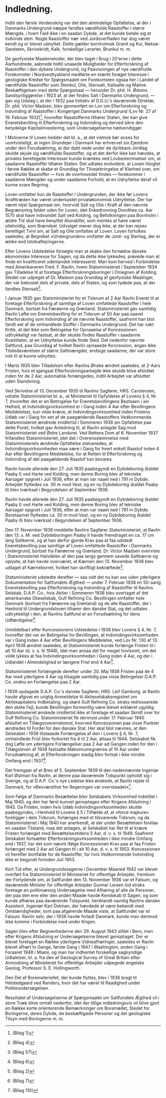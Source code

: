# Indledning.

Indtil den første Verdenskrig var det den almindelige Opfattelse, at der i Danmarks Undergrund næppe fandtes værdifulde Raastoffer i større Mængde, i hvert Fald ikke i en saadan Dybde, at det kunde betale sig at indvinde dem. Nogle Raastoffer nær ved Jordoverfladen har dog været kendt og er blevet udnyttet. Dette gælder bornholmsk Granit og Kul, Neksø-Sandsten, Skrivekridt, Kalk, forskellige Lerarter, Brunkul m. m.

De geofysiske Maalemetoder, der blev taget i Brug i 20'erne i dette Aarhundrede, aabnede hidtil unaaede Muligheder for Efterforskning af Raastoffer i den dybere Undergrund, og Paavisningen af nye værdifulde Forekomster i Nordvesttyskland medførte en stærkt forøget Interesse i geologiske Kredse for Spørgsmaalet om Forekomsten ogsaa her i Landet af værdifulde Raastoffer som Stenkul, Olie, Stensalt, Kalisalte og Malme. Beskæftigelsen med dette Spørgsmaal — herunder Dr. phil. H. Ødums Sandsynliggørelse i 1923 af, at der findes Salt i Danmarks Undergrund, — gav sig Udslag i, at der i 1932 paa Initiativ af D.G.U.'s daværende Direktør, Dr. phil. Victor Madsen, blev gennemført en Lov om Efterforskning og Indvinding af Raastoffer i Kongeriget Danmarks Undergrund (Lov Nr. 27 af 19. Februar 1932)[^1], hvorefter Raastofferne tilhører Staten, der kan give Eneretsbevilling til Efterforskning og Indvinding og derved sikre den betydelige Kapitalinvestering, som Undersøgelserne nødvendiggør.

I Motiverne til Loven hedder det bl. a., at det vistnok bør anses for uomtvisteligt, at ingen Grundejer i Danmark har erhvervet sin Ejendom under den Forudsætning, at der dybt nede under de dyrkbare Jordlag skulde skjule sig værdifulde Raastoffer, og at det derfor ikke kan hævdes, at privates berettigede Interesser kunde krænkes ved Lovbestemmelser om, at saadanne Raastoffer tilhører Staten. Det udtales endvidere, at Loven tilsigtet i første Række at skabe et Grundlag for Tilvejebringelse af Klarhed over, om værdifulde Raastoffer — hvis de overhovedet findes — forekommer i saadanne Mængder og under saadanne Forhold, at en Udnyttelse deraf vil kunne svare Regning.

Loven omfatter kun de Raastoffer i Undergrunden, der ikke før Lovens Ikrafttræden har været underkastet privatøkonomisk Udnyttelse. Der har været rejst Spørgsmaal om, hvorvidt Salt og Olie i Kraft af den nævnte Begrænsning falder uden for Loven, idet Enkedronning Dorothea ca. Aar 1570 skal have indvundet Salt ved Kolding, og Befolkningen paa Bornholm i ældre Tid skal have benyttet Alunskifer, som mentes at have været olieholdig, som Brændsel. Udvalget mener dog ikke, at der kan rejses berettiget Tvivl om, at Salt og Olie omfattes af Loven. Loven fortolkes saaledes, at Begrebet »Undergrunden« omfatter de Jord- og Stenlag, der er ældre end Istidsaflejringerne.

Efter Lovens Udstedelse forsøgte man at skabe den fornødne danske økonomiske Interesse for Sagen, og da dette ikke lykkedes, prøvede man at finde en kvalificeret udenlandsk interesseret. Man kom herved i Forbindelse med Amerikaneren Fred. F. Ravlin, hvem Statsministeriet i September 1934 gav Tilladelse til at foretage Efterforskningsboringer i Omegnen af Kolding. Stedet var udpeget af Dr. Madsen paa Grundlag af geofysiske Maalinger, der var bekostet dels af private, dels af Staten, og som tydede paa, at der fandtes Stensalt[^2].

I Januar 1935 gav Statsministeriet for et Tidsrum af 2 Aar Ravlin Eneret til at foretage Efterforskning af samtlige af Loven omfattede Raastoffer i hele Danmark, bortset fra Færøerne og Grønland. Statsministeriet gav samtidig Ravlin Løfte om Eneretsbevilling for et Tidsrum af 50 Aar paa saavel Efterforskning som Indvinding af de nævnte Raastoffer, saafremt han blot fandt eet af de omhandlede Stoffer i Danmarks Undergrund. Det har vakt Kritik, at det ikke som Betingelse for Opnaaelse af Koncessionen udtrykkeligt var fastsat, at der skulde findes Raastoffer i saadanne Kvantiteter, at en Udnyttelse kunde finde Sted. Det nedenfor nævnte Saltfund, paa Grundlag af hvilket Ravlin opnaaede Koncession, angav ikke Tilstedeværelsen af større Saltmængder, endsige saadanne, der var store nok til at kunne udnyttes.

I Marts 1935 blev Tilladelsen efter Ravlins Ønske ændret saaledes, at 2-Aars Fristen, hvis et igangsat Efterforskningsarbejde ikke skulde blive afsluttet inden for de 2 Aar, automatisk forlængedes, indtil Arbejdet var afsluttet uden Standsning.

Ved Skrivelse af 13. December 1935 til Ravlins Sagfører, HRS. Carstensen, udtalte Statsministeriet bl. a., at Ministeriet til Opfyldelse af Lovens § 4, Nr. 7, (hvorefter det er en Betingelse for Eneretsbevillingens Bestaaen i sin Helhed, at Indvindingsvirksomhed er i Gang inden 4 Aar efter Bevillingens Meddelelse), kun vilde kræve, at Indvindingsvirksomhed inden Fristens Udløb var i Gang for eet af de paagældende Raastoffers Vedkommende. Statsministeriet ændrede imidlertid i Sommeren 1936 sin Opfattelse paa dette Punkt, hvilket gav Anledning til, at Ravlin anlagde Sag mod Statsministeriet ved Østre Landsret. Ved Rettens Dom af 6. November 1937 frifandtes Statsministeriet, idet det i Overensstemmelse med Statsministeriets ændrede Opfattelse statueredes, at Indvindingsvirksomheden maa være i Gang for hvert enkelt Raastof inden 4 Aar efter Bevillingens Meddelelse, for at Retten til Efterforskning og Indvinding af det paagældende Raastof kan bevares.

Ravlin havde allerede den 27. Juli 1935 paabegyndt en Dybdeboring (kaldet Paaby I) ved Harte ved Kolding, men denne Boring blev af tekniske Aarsager opgivet i Juli 1936, efter at man var naaet ned i 791 m Dybde. Arbejdet flyttedes ca. 30 m mod Vest, og en ny Dybdeboring (kaldet Paaby II) blev iværksat i Begyndelsen af September 1936.

Ravlin havde allerede den 27. Juli 1935 paabegyndt en Dybdeboring (kaldet Paaby I) ved Harte ved Kolding, men denne Boring blev af tekniske Aarsager opgivet i Juli 1936, efter at man var naaet ned i 791 m Dybde. Boretaarnet flyttedes ca. 30 m mod Vest, og en ny Dybdeboring (kaldet Paaby II) blev iværksat i Begyndelsen af September 1936.  

Den 17. November 1936 meddelte Ravlins Sagfører Statsministeriet, at Ravlin den 13. s. M. ved Dybdeboringen Paaby II havde fremdraget en ca. 17 cm lang Saltkerne, og at han derfor gjorde Krav paa at faa udstedt Eneretsbevilling paa samtlige af Loven omfattede Raastoffer i Danmarks Undergrund, bortset fra Færøerne og Grønland. Dr. Victor Madsen overviste i Statsministeriet Halvdelen af den paa langs gennem savede Saltkærne og oplyste, at han havde overværet, at Kærnen den 13. November 1936 blev udtaget af Kærneborret, hvilket han skriftligt bekræftede[^3].  

Statsministeriet udstedte derefter — saa vidt det nu kan ses uden yderligere Dokumentation for Saltfundets Ægthed — under 7. Februar 1938 en 50-aarig Eneretsbevilling paa Efterforskning og Indvinding af Raastoffer til Ravlins Selskab, D.A.P. Co., hvis Aktier i Sommeren 1938 blev overtaget af det amerikanske Olieselskab, Gulf Refining Co. Bevillingen omfatter hele Danmark (bortset fra Færøerne og Grønland) og de alle Raastoffer, der i Henhold til Undergrundsloven tilhører den danske Stat, og det udtales udtrykkeligt i den, at Ravlins Saltfund er en Forudsætning for dens Udfærdigelse[^4].  

Umiddelbart efter Koncessionens Udstedelse i 1938 blev Lovens § 4, Nr. 7, hvorefter det var en Betingelse for Bevillingen, at Indvindingsvirksomheden var i Gang inden 4 Aar efter Bevillingens Meddelelse, ved Lov Nr. 130 af 13. April 1938 ændret saaledes, at Statsministeriet kunde forlænge Fristen til i alt 10 Aar (d. v. s. til 1948), idet man ansaa det for meget tvivlsomt, om det vilde lykkes at faa Indvindingsvirksomheden i Gang inden 4 Aar, og der i Udlandet i Almindelighed er længere Frist end 4 Aar[^5].  

Statsministeriet forlængede derefter under 20. Maj 1938 Fristen paa de 4 Aar med yderligere 4 Aar og tilsagde samtidig paa visse Betingelser D.A.P. Co. endnu en Forlængelse paa 2 Aar.  

I 1939 opdagede D.A.P. Co.'s danske Sagfører, HRS. Leif Gamborg, at Ravlin havde afgivet en urigtig Anmeldelse til Aktieselskabsregistret om Aktiekapitalens Indbetaling, og skønt Gulf Refining Co. straks redresserede den skete Fejl, kunde Bevillingen formentlig være blevet erklæret ugyldig. Statsministeriet ønskede imidlertid ikke at foretage et saadan Skridt over for Gulf Refining Co. Statsministeriet fik derimod under 17. Februar 1940 afsluttet en Tillægsoverenskomst, hvorved Koncessionen paa visse Punkter ændredes til Fordel for den danske Stat. Her skal blot nævnes, at den Selskabet i 1938 tilstaaede Forlængelse af den i Lovens § 4, Nr. 7, omhandlede Frist blev forkortet fra 4 til 2 Aar, altsaa til 1944. Selskabet fik dog Løfte om yderligere Forlængelser paa 2 Aar ad Gangen inden for den i Tillægsloven af 1938 fastsatte Maksimumsgrænse af 10 Aar under Forudsætning af, at Efterforskningen stadig blev fortsat i ikke mindre Omfang end i 1937[^6].  

Det fremgaar af et Brev af 5. September 1939 til den nedennævnte Ingeniør Karl Østman fra Ravlin, at denne paa daværende Tidspunkt opholdt sig i Sverige, og at D.A.P. Co.'s nye Ledelse ikke ønskede, at Ravlin rejste til Danmark, for »Besværethet for Regeringen var overstaadet«[^7].  

Som Følge af Danmarks Besættelse blev Selskabets Virksomhed indstillet i Maj 1940, og den har først kunnet genoptages efter Krigens Afslutning i 1945. Da Fristen, inden hvis Udøb Indvindingsvirksomheden skulde paabegyndes, i Henhold til Lovens § 5 i Tilfælde af, at »force majeure« foreligger i dets Tidsrum, forlænges med et tilsvarende Tidsrum, og da Statsministeriet i Maj 1940 har anerkendt, at der under Besættelsen forelaa en saadan Tilstand, maa det antages, at Selskabet har Ret til at kræve Fristen forlænget med Besættelsestidens 5 Aar, d. v. s. til 1949. Saafremt Selskabet fortsætter Efterforskningsvirksomheden i ikke mindre Omfang end i 1937, har det som nævnt ifølge Koncessionen Krav paa at faa Fristen forlænget med 2 Aar ad Gangen til i alt 10 Aar, d. v. s. til 1953. Koncessionen vil herefter bortfalde for de Raastoffer, for hvis Vedkommende Indvinding ikke er begyndt forinden Juli 1953.  

Kort Tid efter, at Undergrundssagerne i December Maaned 1942 var blevet overført fra Statsministeriet til Ministeriet for offentlige Arbejder, fremkom der Forlydende om, at Saltfundet den 13. November 1936 var et Falsum, og daværende Minister for offentlige Arbejder Gunnar Larsen lod straks foretage en politimæssig Undersøgelse med Afhøring af alle de Personer, der paa den ene eller den anden Maade havde Kendskab til Sagen, og som kunde afhøres paa daværende Tidspunkt, heriblandt navnlig Ravlins danske Assistent, Ingeniør Karl Östman, der hævdede at være bekendt med Omstændigheder, som paa afgørende Maade viste, at Saltfundet var et Falsum. Ravlin selv, der i 1938 havde forladt Danmark, kunde man derimod ikke komme i Forbindelse med under Krigen.  

Sagen blev efter Begivenhederne den 29. August 1943 stillet i Bero, men efter Krigens Afslutning er Undersøgelserne blevet genoptaget. Der er blevet foretaget en Række yderligere Vidneafhøringer, saaledes er Ravlin blevet afhørt to Gange, første Gang i 1947 i Washington, anden Gang i Foraaret 1948 i Miami, og man har indhentet forskellige sagkyndige Udtalelser, bl. a. fra den af Geological Survey of Great Britain efter Anmodning af Ministeriet for offentlige Arbejder udpegede engelske Geolog, Professor S. E. Hollingworth.  

Den Del af Boremateriellet, der kunde flyttes, blev i 1938 bragt til Helstedgaard ved Randers, hvor det har været til Raadighed under Politieundersøgelsen.  

Resultatet af Undersøgelserne af Spørgsmaalet om Saltfundets Ægthed vil i store Træk blive omtalt nedenfor, idet der tillige indledningsvis vil blive gjort en Række korte orienterende Bemærkninger om Boremødet, Stedet for Boringerne, deres Dybde, de beskæftigede Personer og det geologiske Tilsyn med Boringerne m. m.

[^1]: (Bilag 1)  
[^2]: (Bilag 4)
[^3]: (Bilag 57)  
[^4]: (Bilag 6)  
[^5]: (Bilag 2)  
[^6]: (Bilag 7)  
[^7]: (Bilag 110)